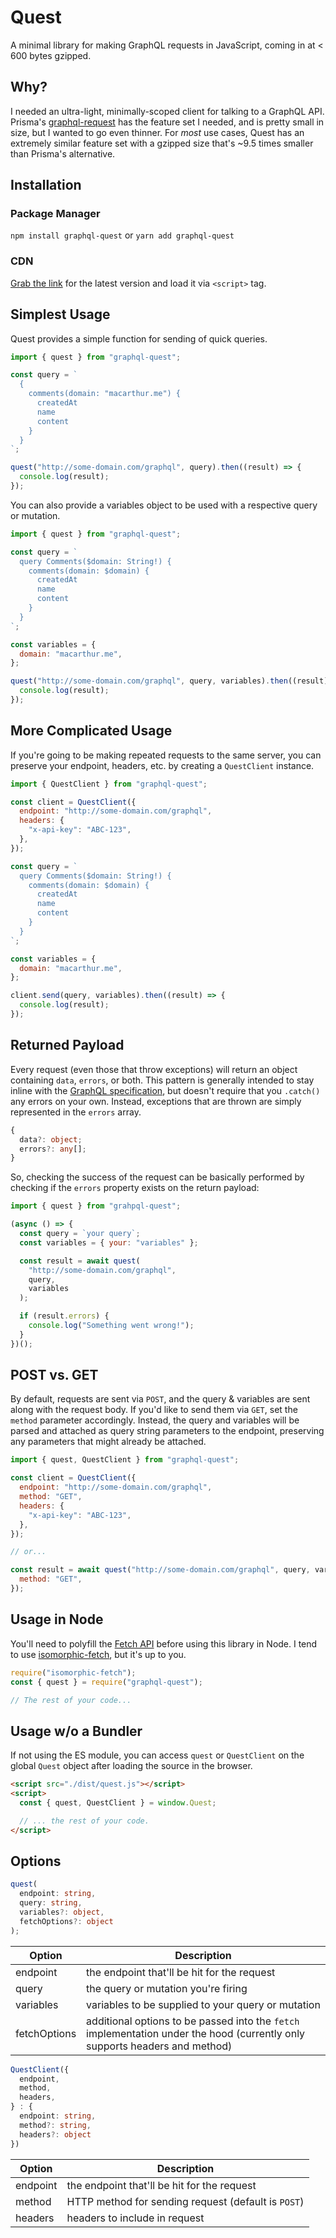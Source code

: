 # Quest

A minimal library for making GraphQL requests in JavaScript, coming in at < 600 bytes gzipped.

## Why?

I needed an ultra-light, minimally-scoped client for talking to a GraphQL API. Prisma's [graphql-request](https://github.com/prisma-labs/graphql-request) has the feature set I needed, and is pretty small in size, but I wanted to go even thinner. For _most_ use cases, Quest has an extremely similar feature set with a gzipped size that's ~9.5 times smaller than Prisma's alternative.

## Installation

### Package Manager

`npm install graphql-quest` or `yarn add graphql-quest`

### CDN

[Grab the link](https://www.jsdelivr.com/package/npm/graphql-quest) for the latest version and load it via `<script>` tag.

## Simplest Usage

Quest provides a simple function for sending of quick queries.

```js
import { quest } from "graphql-quest";

const query = `
  {
    comments(domain: "macarthur.me") {
      createdAt
      name
      content
    }
  }
`;

quest("http://some-domain.com/graphql", query).then((result) => {
  console.log(result);
});
```

You can also provide a variables object to be used with a respective query or mutation.

```js
import { quest } from "graphql-quest";

const query = `
  query Comments($domain: String!) {
    comments(domain: $domain) {
      createdAt
      name
      content
    }
  }
`;

const variables = {
  domain: "macarthur.me",
};

quest("http://some-domain.com/graphql", query, variables).then((result) => {
  console.log(result);
});
```

## More Complicated Usage

If you're going to be making repeated requests to the same server, you can preserve your endpoint, headers, etc. by creating a `QuestClient` instance.

```js
import { QuestClient } from "graphql-quest";

const client = QuestClient({
  endpoint: "http://some-domain.com/graphql",
  headers: {
    "x-api-key": "ABC-123",
  },
});

const query = `
  query Comments($domain: String!) {
    comments(domain: $domain) {
      createdAt
      name
      content
    }
  }
`;

const variables = {
  domain: "macarthur.me",
};

client.send(query, variables).then((result) => {
  console.log(result);
});
```

## Returned Payload

Every request (even those that throw exceptions) will return an object containing `data`, `errors`, or both. This pattern is generally intended to stay inline with the [GraphQL specification](https://graphql.org/learn/serving-over-http/#response), but doesn't require that you `.catch()` any errors on your own. Instead, exceptions that are thrown are simply represented in the `errors` array.

```ts
{
  data?: object;
  errors?: any[];
}
```

So, checking the success of the request can be basically performed by checking if the `errors` property exists on the return payload:

```js
import { quest } from "grahpql-quest";

(async () => {
  const query = `your query`;
  const variables = { your: "variables" };

  const result = await quest(
    "http://some-domain.com/graphql",
    query,
    variables
  );

  if (result.errors) {
    console.log("Something went wrong!");
  }
})();
```

## POST vs. GET

By default, requests are sent via `POST`, and the query & variables are sent along with the request body. If you'd like to send them via `GET`, set the `method` parameter accordingly. Instead, the query and variables will be parsed and attached as query string parameters to the endpoint, preserving any parameters that might already be attached.

```js
import { quest, QuestClient } from "graphql-quest";

const client = QuestClient({
  endpoint: "http://some-domain.com/graphql",
  method: "GET",
  headers: {
    "x-api-key": "ABC-123",
  },
});

// or...

const result = await quest("http://some-domain.com/graphql", query, variables, {
  method: "GET",
});
```

## Usage in Node

You'll need to polyfill the [Fetch API](https://developer.mozilla.org/en-US/docs/Web/API/Fetch_API) before using this library in Node. I tend to use [isomorphic-fetch](https://www.npmjs.com/package/isomorphic-fetch), but it's up to you.

```js
require("isomorphic-fetch");
const { quest } = require("graphql-quest");

// The rest of your code...
```

## Usage w/o a Bundler

If not using the ES module, you can access `quest` or `QuestClient` on the global `Quest` object after loading the source in the browser.

```html
<script src="./dist/quest.js"></script>
<script>
  const { quest, QuestClient } = window.Quest;

  // ... the rest of your code.
</script>
```

## Options

```ts
quest(
  endpoint: string,
  query: string,
  variables?: object,
  fetchOptions?: object
);
```

| Option       | Description                                                                                                                 |
| ------------ | --------------------------------------------------------------------------------------------------------------------------- |
| endpoint     | the endpoint that'll be hit for the request                                                                                 |
| query        | the query or mutation you're firing                                                                                         |
| variables    | variables to be supplied to your query or mutation                                                                          |
| fetchOptions | additional options to be passed into the `fetch` implementation under the hood (currently only supports headers and method) |

```ts
QuestClient({
  endpoint,
  method,
  headers,
} : {
  endpoint: string,
  method?: string,
  headers?: object
})
```

| Option   | Description                                         |
| -------- | --------------------------------------------------- |
| endpoint | the endpoint that'll be hit for the request         |
| method   | HTTP method for sending request (default is `POST`) |
| headers  | headers to include in request                       |
